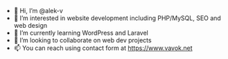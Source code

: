 - 👋 Hi, I’m @alek-v
- 👀 I’m interested in website development including PHP/MySQL, SEO and web design
- 🌱 I’m currently learning WordPress and Laravel
- 💞️ I’m looking to collaborate on web dev projects
- 📫 You can reach using contact form at https://www.vavok.net

<!---
alek-v/alek-v is a ✨ special ✨ repository because its `README.md` (this file) appears on your GitHub profile.
You can click the Preview link to take a look at your changes.
--->
